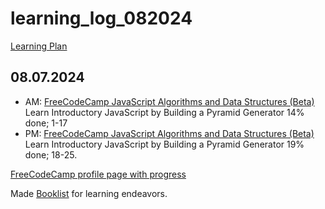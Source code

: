 # learning_log_082024

[Learning Plan][5]

## 08.07.2024
- AM: [FreeCodeCamp JavaScript Algorithms and Data Structures (Beta)][1] Learn Introductory JavaScript by Building a Pyramid Generator 14% done; 1-17
- PM: [FreeCodeCamp JavaScript Algorithms and Data Structures (Beta)][1] Learn Introductory JavaScript by Building a Pyramid Generator 19% done; 18-25.
  
[FreeCodeCamp profile page with progress][2]

Made [Booklist][6] for learning endeavors. 

[Reference Links]: # 
[1]: https://www.freecodecamp.org/learn/javascript-algorithms-and-data-structures-v8/
[2]: https://www.freecodecamp.org/tonomoshia
[3]:  https://www.linkedin.com/learning-login/share?account=35754684&forceAccount=false&redirect=https%3A%2F%2Fwww.linkedin.com%2Flearning%2Fpython-essential-training-18764650%3Ftrk%3Dshare_ent_url%26shareId%3DtwBU1wIPSLW4FKtP5ToXUw%253D%253D
[4]: https://learn.skillcrush.com/dashboard/
[5]: https://github.com/tonomoshia/learning_log_082024/blob/main/plan.md
[6]: https://github.com/tonomoshia/booklist
